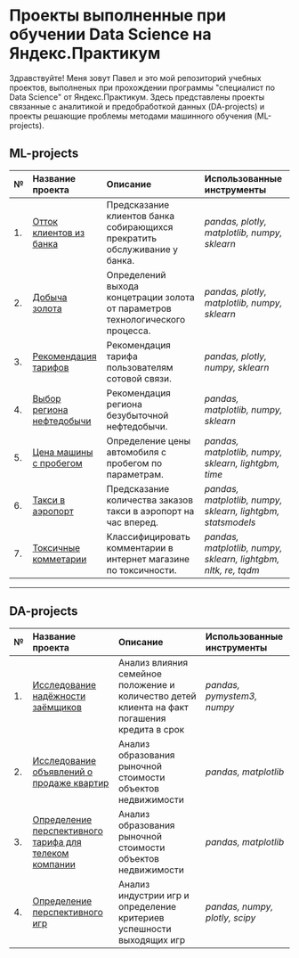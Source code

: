 
# Проекты выполненные при обучении Data Science на Яндекс.Практикум

Здравствуйте! Меня зовут Павел и это мой репозиторий учебных проектов, выполненых при прохождении программы "специалист по Data Science" от Яндекс.Практикум.
Здесь представлены проекты связанные с аналитикой и предобработкой данных (DA-projects) и проекты решающие проблемы методами машинного обучения (ML-projects).

## ML-projects
| № | Название проекта | Описание | Использованные инструменты |
| :-- | :---------------------- | :---------------------- | :---------------------- |
|1.| [Отток клиентов из банка](ML_projects/ML_classifier_ottok_klientov_banka) | Предсказание клиентов банка собирающихся прекратить обслуживание у банка. | *pandas, plotly, matplotlib, numpy, sklearn* | 
|2.| [Добыча золота](DA_projects/ML_regresion_au_concetrate) | Определений выхода концетрации золота от параметров технологического процесса. | *pandas, plotly, matplotlib, numpy, sklearn* | 
|3.| [Рекомендация тарифов](ML_projects/ML_classifier_recomend_tarif_telecom) | Рекомендация тарифа пользователям сотовой связи. | *pandas, plotly, numpy, sklearn* | 
|4.| [Выбор региона нефтедобычи](ML_projects/ML_regresion_oil_region) | Рекомендация региона безубыточной нефтедобычи. | *pandas, matplotlib, numpy, sklearn* |
|5.| [Цена машины с пробегом](ML_projects/ML_regression_servis_bu_mashin) | Определение цены автомобиля с пробегом по параметрам. | *pandas, matplotlib, numpy, sklearn, lightgbm, time* | 
|6.| [Такси в аэропорт](ML_projects/ML_regresion_timeline_taxi) | Предсказание количества заказов такси в аэропорт на час вперед. | *pandas, matplotlib, numpy, sklearn, lightgbm, statsmodels* | 
|7.| [Токсичные комметарии](ML_projects/ML_regresion_text_toxic) | Классифицировать комментарии в интернет магазине по токсичности. | *pandas, matplotlib, numpy, sklearn, lightgbm, nltk, re, tqdm* | 

_____________________
## DA-projects
| № | Название проекта | Описание | Использованные инструменты |
| :-- | :---------------------- | :---------------------- | :---------------------- |
|1.| [Исследование надёжности заёмщиков](DA_projects/DA_nadejnost_zaemshika) | Анализ влияния семейное положение и количество детей клиента на факт погашения кредита в срок | *pandas, pymystem3, numpy* | 
|2.| [Исследование объявлений о продаже квартир](DA_projects/DA_prodaji_kvartir) | Анализ образования рыночной стоимости объектов недвижимости| *pandas, matplotlib* | 
|3.| [Определение перспективного тарифа для телеком компании](DA_projects/DA_prespectiv_tarif_telecom) | Анализ образования рыночной стоимости объектов недвижимости| *pandas, matplotlib* | 
|4.| [Определение перспективного игр](DA_projects/DA_Perspectiv_igri) | Анализ индустрии игр и определение критериев успешности выходящих игр | *pandas, numpy, plotly, scipy* | 
